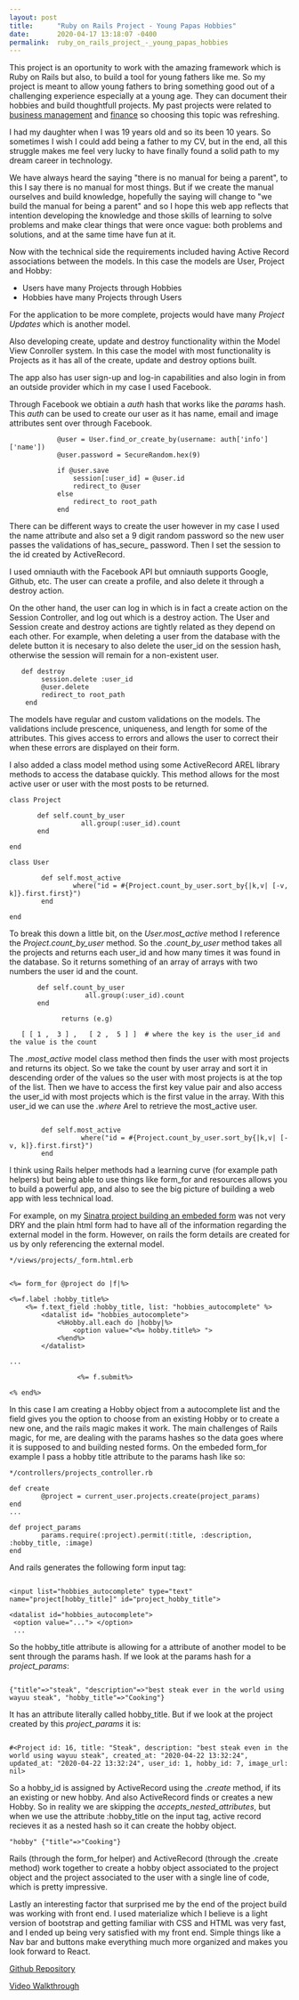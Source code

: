 ```yaml
---
layout: post
title:      "Ruby on Rails Project - Young Papas Hobbies"
date:       2020-04-17 13:18:07 -0400
permalink:  ruby_on_rails_project_-_young_papas_hobbies
---
```



This project is an oportunity to work with the amazing framework which is Ruby on Rails but also, to build a tool for young fathers like me. So my project is meant to allow young fathers to bring something good out of a challenging experience especially at a young age. They can document their hobbies and build thoughtfull projects. My past projects were related to [business management](https://santiagosalazarpavajeau.github.io/sinatra_cms_portfolio_project_task-process_log) and [finance](https://santiagosalazarpavajeau.github.io/financial_analysis_cli) so choosing this topic was refreshing.

I had my daughter when I was 19 years old and so its been 10 years. So sometimes I wish I could add being a father to my CV, but in the end, all this struggle makes me feel very lucky to have finally found a solid path to my dream career in technology.

We have always heard the saying "there is no manual for being a parent", to this I say there is no manual for most things. But if we create the manual ourselves and build knowledge, hopefully the saying will change to "we build the manual for being a parent" and so I hope this web app reflects that intention developing the knowledge and those skills of learning to solve problems and make clear things that were once vague: both problems and solutions, and at the same time have fun at it.

Now with the technical side the requirements included having Active Record associations between the models. In this case the models are User, Project and Hobby:

* Users have many Projects through Hobbies
* Hobbies have many Projects through Users

For the application to be more complete, projects would have many *Project Updates* which is another model. 

Also developing create, update and destroy functionality within the Model View Conroller system. In this case the model with most functionality is Projects as it has all of the create, update and destroy options built.

The app also has user sign-up and log-in capabilities and also login in from an outside provider which in my case I used Facebook. 

Through Facebook we obtiain a *auth* hash that works like the *params* hash. This *auth* can be used to create our user as it has name, email and image attributes sent over through Facebook. 

```
            @user = User.find_or_create_by(username: auth['info']['name'])
            @user.password = SecureRandom.hex(9)
						
            if @user.save
                session[:user_id] = @user.id
                redirect_to @user
            else
                redirect_to root_path
            end
```

There can be different ways to create the user however in my case I used the name attribute and also set a 9 digit random password so the new user passes the validations of has_secure_ password. Then I set the session to the id created by ActiveRecord. 

I used omniauth with the Facebook API but omniauth supports Google, Github, etc. The user can create a profile, and also delete it through a destroy action. 

On the other hand, the user can log in which is in fact a create action on the Session Controller, and log out which is a destroy action. The User and Session create and destroy actions are tightly related as they depend on each other. For example, when deleting a user from the database with the delete button it is necesary to also delete the user_id on the session hash, otherwise the session will remain for a non-existent user.

```
   def destroy
        session.delete :user_id
        @user.delete 
        redirect_to root_path
    end
```

The models have regular and custom validations on the models. The validations include prescence, uniqueness, and length for some of the attributes. This gives access to errors and allows the user to correct their when these errors are displayed on their form.

I also added a class model method using some ActiveRecord AREL library methods to access the database quickly. This method allows for the most active user or user with the most posts to be returned. 

```
class Project

       def self.count_by_user
		          all.group(:user_id).count
       end

end

class User

        def self.most_active
                where("id = #{Project.count_by_user.sort_by{|k,v| [-v, k]}.first.first}")
        end

end

```

To break this down a little bit, on the *User.most_active* method I reference the *Project.count_by_user*  method. So the *.count_by_user* method takes all the projects and returns each user_id and how many times it was found in the database. So it returns something of an array of arrays with two numbers the user id and the count.

```
       def self.count_by_user
		           all.group(:user_id).count
       end
			 
			 returns (e.g)
			 
   [ [ 1 ,  3 ] ,   [ 2 ,  5 ] ]  # where the key is the user_id and the value is the count
```

The *.most_active* model class method then finds the user with most projects and returns its object. So we take the count by user array and sort it in descending order of the values so the user with most projects is at the top of the list. Then we have to access the first key value pair and also access the user_id with most projects which is the first value in the array.  With this user_id we can use the *.where* Arel to retrieve the most_active user.

```

        def self.most_active
                  where("id = #{Project.count_by_user.sort_by{|k,v| [-v, k]}.first.first}")
        end

```



I think using Rails helper methods had a learning curve (for example path helpers) but being able to use things like form_for and resources allows you to build a powerful app, and also to see the big picture of building a web app with less technical load. 

For example, on my [Sinatra project building an embeded form](https://github.com/SantiagoSalazarPavajeau/TASK-PROCESS-LOG/blob/master/app/views/jobs/edit.erb) was not very DRY and the plain html form had to have all of the information regarding the external model in the form. However, on rails the form details are created for us by only referencing the external model. 

```
*/views/projects/_form.html.erb


<%= form_for @project do |f|%>

<%=f.label :hobby_title%>
    <%= f.text_field :hobby_title, list: "hobbies_autocomplete" %>
        <datalist id= "hobbies_autocomplete"> 
            <%Hobby.all.each do |hobby|%>
                <option value="<%= hobby.title%> ">
            <%end%>
        </datalist>
				
...
				
				 <%= f.submit%>

<% end%>

```

In this case I am creating a Hobby object from a autocomplete list and the field gives you the option to choose from an existing Hobby or to create a new one, and the rails magic makes it work. The main challenges of Rails magic, for me, are dealing with the params hashes so the data goes where it is supposed to and building nested forms. On the embeded form_for example I pass a hobby title attribute to the params hash like so:

```
*/controllers/projects_controller.rb

def create
        @project = current_user.projects.create(project_params)
end
...

def project_params
        params.require(:project).permit(:title, :description, :hobby_title, :image)
end

```

And rails generates the following form input tag:

```

<input list="hobbies_autocomplete" type="text" name="project[hobby_title]" id="project_hobby_title">

<datalist id="hobbies_autocomplete"> 
 <option value="..."> </option>
 ...
```

So the hobby_title attribute is allowing for a attribute of another model to be sent through the params hash.  If we look at the params hash for a *project_params*:

```

{"title"=>"steak", "description"=>"best steak ever in the world using wayuu steak", "hobby_title"=>"Cooking"}

```

It has an attribute literally called hobby_title. But if we look at the project created by this *project_params* it is:

```

#<Project id: 16, title: "Steak", description: "best steak even in the world using wayuu steak", created_at: "2020-04-22 13:32:24", updated_at: "2020-04-22 13:32:24", user_id: 1, hobby_id: 7, image_url: nil>

```

So a hobby_id is assigned by ActiveRecord using the *.create* method, if its an existing or new hobby. And also ActiveRecord finds or creates a new Hobby. So in reality we are skipping the *accepts_nested_attributes*, but when we use the attribute :hobby_title on the input tag, active record recieves it as a nested hash so it can create the hobby object.

```
"hobby" {"title"=>"Cooking"}
```


Rails (through the form_for helper) and ActiveRecord (through the .create method) work together to create a hobby object associated to the project object and the project associated to the user with a single line of code, which is pretty impressive.

Lastly an interesting factor that surprised me by the end of the project build was working with front end. I used materialize which I believe is a light version of bootstrap and getting familiar with CSS and HTML was very fast, and I ended up being very satisfied with my front end. Simple things like a Nav bar and buttons make everything much more organized and makes you look forward to React.

[Github Repository](https://github.com/SantiagoSalazarPavajeau/young_papas_hobbies)

[Video Walkthrough](https://youtu.be/1BLh3F6CTUY)

